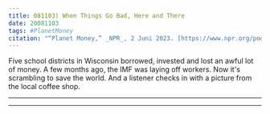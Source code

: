 ```yaml
---
title: 081103) When Things Go Bad, Here and There
date: 20081103
tags: #PlanetMoney
citation: "“Planet Money,” _NPR_, 2 Juni 2023. [https://www.npr.org/podcasts/510289/planet-money](https://www.npr.org/podcasts/510289/planet-money) (diakses 4 Juni 2023)."
---
```


Five school districts in Wisconsin borrowed, invested and lost an awful lot of money. A few months ago, the IMF was laying off workers. Now it's scrambling to save the world. And a listener checks in with a picture from the local coffee shop.

----

----

